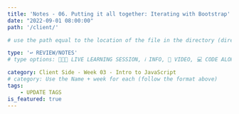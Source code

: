 ```yaml
---
title: 'Notes - 06. Putting it all together: Iterating with Bootstrap'
date: "2022-09-01 08:00:00"
path: '/client/'

# use the path equal to the location of the file in the directory (directory structure)

type: '↩️ REVIEW/NOTES'
# type options: 👩🏽‍🏫 LIVE LEARNING SESSION, ℹ️ INFO, 🎥 VIDEO, 💻 CODE ALONG, 🥼LAB, ↩️ REVIEW/NOTES, 👥 GROUP LEARNING, 👷🏼‍♂️ GROUP PROJECT, 🧠 ASSESSMENT, 📝 ASSIGNMENT

category: Client Side - Week 03 - Intro to JavaScript
# category: Use the Name + week for each (follow the format above)
tags: 
    - UPDATE TAGS
is_featured: true
---
```

